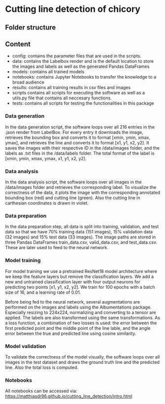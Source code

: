 # Cutting line detection of chicory

## Folder structure

## Content

* config: contains the parameter files that are used in the scripts. 
* data: contains the Labelbox render and is the default location to store the images and labels as well as the generated Pandas DataFrames
* models: contains all trained models
* notebooks: contains Jupyter Notebooks to transfer the knowledge to a broad audience
* results: contains all training results in csv files and images
* scripts contains all scripts for executing the software as well as a utils.py file that contains all neccesary functions. 
* tests: contains all scripts for testing the functionalities in this package

### Data generation

In the data generation script, the software loops over all 216 entries in the .json render from LabelBox. For every entry it downloads the image, retrieves the bounding box and converts it to format [xmin, ymin, xmax, ymax], and retrieves the line and converts it to format [x1, y1, x2, y2]. It saves the images with their respective ID in the /data/images folder, and the labels as .txt files in the /data/labels folder. The total format of the label is [xmin, ymin, xmax, ymax, x1, y1, x2, y2].

### Data analysis

In the data analysis script, the software loops over all images in the /data/images folder and retrieves the corresponding label. To visualize the correctness of the data, it plots the image with the corresponding annotated bounding box (red) and cutting line (green). Also the cutting line in carthesian coordinates is drawn in violet. 

### Data preparation

In the data preparation step, all data is split into training, validation, and test data so that we have 70% training data (151 images), 15% validation data (32 images) and 15% test data (33 images). The image paths are stored in three Pandas DataFrames train_data.csv, valid_data.csv, and test_data.csv. These are later used to feed to the neural network. 

### Model training  

For model training we use a pretrained ResNet18 model architecture where we keep the feature layers but remove the classification layers. We add a new and untrained classification layer with four output neurons for predicting two points [x1, y1, x2, y2]. We train for 100 epochs with a batch size of 16, and a learning rate of 0.01. 

Before being fed to the neural network, several augmentations are performed on the images and labels using the Albumentations package. Especially resizing to 224x224, normalizing and converting to a tensor are applied. The labels are also transformed using the same transformations. As a loss function, a combination of two losses is used: the error between the first predicted point and the middle point of the line lable, and the angle error between the true and predicted line using cosine similarity. 

### Model validation

To validate the correctness of the model visually, the software loops over all images in the test dataset and draws the ground truth line and the predicted line. Also the total loss is computed. 

### Notebooks

All notebooks can be accessed via: https://matthiasdr96.github.io/cutting_line_detection/intro.html




